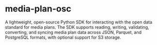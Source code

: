 # media-plan-osc
A lightweight, open-source Python SDK for interacting with the open data standard for media plans. The SDK supports reading, writing, validating, converting, and syncing media plan data across JSON, Parquet, and PostgreSQL formats, with optional support for S3 storage.
